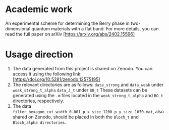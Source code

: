 # Academic work
An experimental scheme for determining the Berry phase in two-dimensional quantum materials with a flat band. For more details, you can read the full paper on arXiv [https://arxiv.org/abs/2402.15596]

# Usage direction
1. The data generated from this project is shared on Zenodo. You can access it using the following link: [https://doi.org/10.5281/zenodo.12575195]
2. The relevant directories are as follows:
   `data_strong` and `data_weak` under `weak_strong_t_alpha`
   `data_J_t` under `BO_t`
   These datasets can be generated using the `.m` files located in the `weak_strong_t_alpha` and `BO_t` directories, respectively.
3. The data `filter_hexagon_cut_width_0.001_p_x_size_1200_p_y_size_1050.mat`, also shared on Zenodo, should be placed in both the `Bloch_t` and `Bloch_alpha directories`.


